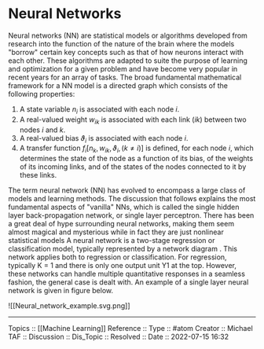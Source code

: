 # Neural Networks

Neural networks (NN) are statistical models or algorithms developed from research into the function of the nature of the brain where the models "borrow" certain key concepts such as that of how neurons interact with each other. These algorithms are adapted to suite the purpose of learning and optimization for a given problem and have become very popular in recent years for an array of tasks.
The broad fundamental mathematical framework for a NN model is a directed graph which consists of the following properties:
1. A state variable $n_{i}$ is associated with each node $i$.
2. A real-valued weight $w_{i k}$ is associated with each link $(i k)$ between two nodes $i$ and $k$.
3. A real-valued bias $\vartheta_{i}$ is associated with each node $i$.
4. A transfer function $f_{i}\left[n_{k}, w_{i k}, \vartheta_{i},(k \neq i)\right]$ is defined, for each node $i$, which determines the state of the node as a function of its bias, of the weights of its incoming links, and of the states of the nodes connected to it by these links.


The term neural network (NN) has evolved to encompass a large class of models
and learning methods. The discussion that follows explains the most fundamental aspects of "vanilla" NNs, which is called the single hidden layer back-propagation network,
or single layer perceptron. There has been a great deal of hype surrounding
neural networks, making them seem almost magical and mysterious while in fact they are just nonlinear statistical models 
A neural network is a two-stage regression or classification model, typically represented by a network diagram . This network applies both to regression or classification. For regression, typically K = 1 and there is only one output unit Y1 at the top. However, these networks can handle multiple quantitative responses in a seamless fashion,  the general case is dealt with. An example of a single layer neural network is given in figure below.

![[Neural_network_example.svg.png]]

---
Topics :: [[Machine Learning]]
Reference ::
Type :: #atom
Creator :: Michael
TAF ::
Discussion ::
Dis_Topic :: 
Resolved ::
Date :: 2022-07-15 16:32
